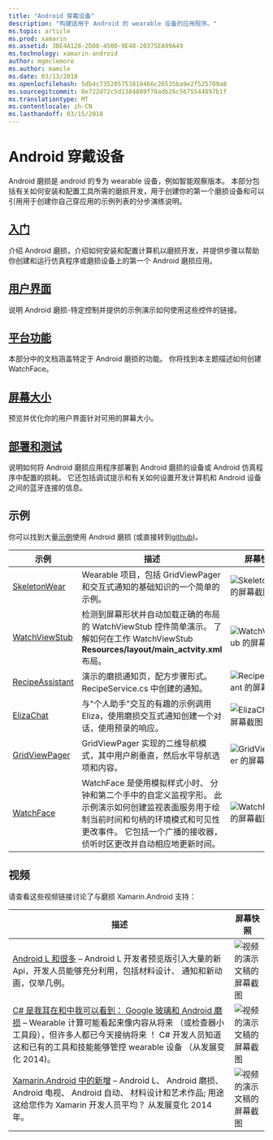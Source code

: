 ```yaml
---
title: "Android 穿戴设备"
description: "构建适用于 Android 的 wearable 设备的应用程序。"
ms.topic: article
ms.prod: xamarin
ms.assetid: 3BE4A128-2D88-4500-9E48-20375EA99A49
ms.technology: xamarin-android
author: mgmclemore
ms.author: mamcle
ms.date: 03/13/2018
ms.openlocfilehash: 5db4c735205753810466c26535ba9e2f525709a8
ms.sourcegitcommit: 8e722d72c5d1384889f70adb26c5675544897b1f
ms.translationtype: MT
ms.contentlocale: zh-CN
ms.lasthandoff: 03/15/2018
---
```

# <a name="android-wear"></a>Android 穿戴设备

Android 磨损是 android 的专为 wearable 设备，例如智能观察版本。 本部分包括有关如何安装和配置工具所需的磨损开发，用于创建你的第一个磨损设备和可以引用用于创建你自己穿应用的示例列表的分步演练说明。

##  <a name="getting-startedandroidwearget-startedindexmd"></a>[入门](~/android/wear/get-started/index.md)

介绍 Android 磨损，介绍如何安装和配置计算机以磨损开发，并提供步骤以帮助你创建和运行仿真程序或磨损设备上的第一个 Android 磨损应用。

##  <a name="user-interfaceandroidwearuser-interfaceindexmd"></a>[用户界面](~/android/wear/user-interface/index.md)

说明 Android 磨损-特定控制并提供的示例演示如何使用这些控件的链接。

##  <a name="platform-featuresandroidwearplatformindexmd"></a>[平台功能](~/android/wear/platform/index.md)

本部分中的文档涵盖特定于 Android 磨损的功能。 你将找到本主题描述如何创建 WatchFace。

##  <a name="screen-sizesandroidwearscreen-sizesmd"></a>[屏幕大小](~/android/wear/screen-sizes.md)

预览并优化你的用户界面针对可用的屏幕大小。

##  <a name="deployment--testingandroidweardeploy-testindexmd"></a>[部署和测试](~/android/wear/deploy-test/index.md)

说明如何将 Android 磨损应用程序部署到 Android 磨损的设备或 Android 仿真程序中配置的损耗。 它还包括调试提示和有关如何设置开发计算机和 Android 设备之间的蓝牙连接的信息。



## <a name="samples"></a>示例

你可以找到大量[示例](https://developer.xamarin.com/samples/android/Android%20Wear/)使用 Android 磨损 (或直接转到[github](https://github.com/xamarin/monodroid-samples/tree/master/wear))。 

|示例|描述|屏幕快照|
|--- |--- |--- |
|[SkeletonWear](https://developer.xamarin.com/samples/SkeletonWear/)|Wearable 项目，包括 GridViewPager 和交互式通知的基础知识的一个简单的示例。|![Skeletonwear 的屏幕截图](images/skeleton.png)|
|[WatchViewStub](https://developer.xamarin.com/samples/WatchViewStub/)|检测到屏幕形状并自动加载正确的布局的 WatchViewStub 控件简单演示。  了解如何在工作 WatchViewStub **Resources/layout/main_actvity.xml**布局。|![WatchViewStub 的屏幕截图](images/watchview.png)|
|[RecipeAssistant](https://developer.xamarin.com/samples/RecipeAssistant/)|演示的磨损通知页，配方步骤形式。 RecipeService.cs 中创建的通知。|![RecipeAssistant 的屏幕截图](images/recipeassist.png)|
|[ElizaChat](https://developer.xamarin.com/samples/ElizaChat/)|与"个人助手"交互的有趣的示例调用 Eliza，使用磨损交互式通知创建一个对话，使用预录的响应。|![ElizaChat 的屏幕截图](images/eliza.png)|
|[GridViewPager](https://developer.xamarin.com/samples/GridViewPager/)|GridViewPager 实现的二维导航模式，其中用户刷垂直，然后水平导航选项和内容。|![GridViewPager 的屏幕截图](images/gridviewpager.png)|
|[WatchFace](https://developer.xamarin.com/samples/monodroid/wear/WatchFace)|WatchFace 是使用模拟样式小时、 分钟和第二个手中的自定义监视字形。 此示例演示如何创建监视表面服务用于绘制当前时间和句柄的环境模式和可见性更改事件。 它包括一个广播的接收器，侦听时区更改并自动相应地更新时间。|![WatchFace 的屏幕截图](images/gridviewpager.png)|


##  <a name="videos"></a>视频

请查看这些视频链接讨论了与磨损 Xamarin.Android 支持：

|描述|屏幕快照|
|--- |--- |
|[Android L 和很多](http://blog.xamarin.com/webinar-recording-android-l-and-so-much-more/) &ndash; Android L 开发者预览版引入大量的新 Api，开发人员能够充分利用，包括材料设计、 通知和新动画，仅举几例。|![视频的演示文稿的屏幕截图](images/video-android-l.png)|
|[C# 是我耳在和中我可以看到： Google 玻璃和 Android 磨损](https://www.youtube.com/watch?v=80H8tXByZQc) &ndash; Wearable 计算可能看起来像内容从将来 （或检查器小工具段），但许多人都已今天接纳将来 ！ C# 开发人员知道这和已有的工具和技能能够管控 wearable 设备 （从发展变化 2014)。|![视频的演示文稿的屏幕截图](images/video-eyes-ears.png)|
|[Xamarin.Android 中的新增](https://www.youtube.com/watch?v=Gpqc2XZIQfU) &ndash; Android L、 Android 磨损、 Android 电视、 Android 自动、 材料设计和艺术作品; 用途这给您作为 Xamarin 开发人员平均？ 从发展变化 2014年。|![视频的演示文稿的屏幕截图](Images/video-whats-new.png)|


<!--

March 18
http://blog.xamarin.com/android-wear/

August 14
http://blog.xamarin.com/android-l-developer-preview-android-wear-support/

August 27
http://blog.xamarin.com/tips-for-your-first-android-wear-app/

Watch Face
https://github.com/Redth/Xamarin.Wear.WatchFace
-->
